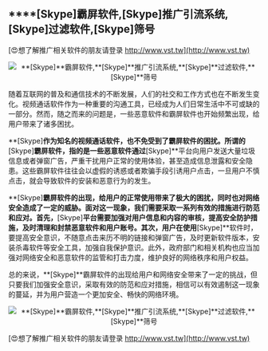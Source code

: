 ## ****[Skype]**霸屏软件,**[Skype]**推广引流系统,**[Skype]**过滤软件,**[Skype]**筛号**

[😍想了解推广相关软件的朋友请登录 http://www.vst.tw](http://www.vst.tw)

 <center><img src="https://vst.tw/MP4/tuiguang/png/3.png" alt="**[Skype]**霸屏软件,**[Skype]**推广引流系统,**[Skype]**过滤软件,**[Skype]**筛号"></center>

随着互联网的普及和通信技术的不断发展，人们的社交和工作方式也在不断发生变化。视频通话软件作为一种重要的沟通工具，已经成为人们日常生活中不可或缺的一部分。然而，随之而来的问题是，一些恶意软件和霸屏软件也开始频繁出现，给用户带来了诸多困扰。

**[Skype]**作为知名的视频通话软件，也不免受到了霸屏软件的困扰。所谓的**[Skype]**霸屏软件，指的是一些恶意软件通过**[Skype]**平台向用户发送大量垃圾信息或者弹窗广告，严重干扰用户正常的使用体验，甚至造成信息泄露和安全隐患。这些霸屏软件往往会以虚假的诱惑或者欺骗手段引诱用户点击，一旦用户不慎点击，就会导致软件的安装和恶意行为的发生。

**[Skype]**霸屏软件的出现，给用户的正常使用带来了极大的困扰，同时也对网络安全造成了一定的威胁。面对这一现象，我们需要采取一系列有效的措施进行防范和应对。首先，**[Skype]**平台需要加强对用户信息和内容的审核，提高安全防护措施，及时清理和封禁恶意软件和用户账号。其次，用户在使用**[Skype]**软件时，要提高安全意识，不随意点击来历不明的链接和弹窗广告，及时更新软件版本，安装杀毒软件等安全工具，加强自我保护意识。此外，政府部门和相关机构也应当加强对网络安全和恶意软件的监管和打击力度，维护良好的网络秩序和用户权益。

总的来说，**[Skype]**霸屏软件的出现给用户和网络安全带来了一定的挑战，但只要我们加强安全意识，采取有效的防范和应对措施，相信可以有效遏制这一现象的蔓延，并为用户营造一个更加安全、畅快的网络环境。

 <center><img src="https://vst.tw/MP4/tuiguang/png/8.png" alt="**[Skype]**霸屏软件,**[Skype]**推广引流系统,**[Skype]**过滤软件,**[Skype]**筛号"></center>

[😍想了解推广相关软件的朋友请登录 http://www.vst.tw](http://www.vst.tw)



